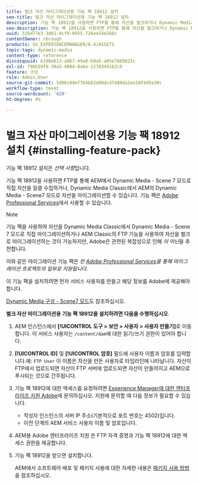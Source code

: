 ```yaml
---
title: 벌크 자산 마이그레이션용 기능 팩 18912 설치
seo-title: 벌크 자산 마이그레이션용 기능 팩 18912 설치
description: 기능 팩 18912을 사용하면 FTP를 통해 자산을 벌크하거나 Dynamic Media Classic에서 AEM의 Dynamic Media으로 자산을 마이그레이션할 수 있습니다. 이 선택적 기능 팩은 Adobe 지원에서 사용할 수 있습니다.
seo-description: 기능 팩 18912을 사용하면 FTP를 통해 자산을 벌크하거나 Dynamic Media Classic에서 AEM의 Dynamic Media으로 자산을 마이그레이션할 수 있습니다. 이 선택적 기능 팩은 Adobe 지원에서 사용할 수 있습니다.
uuid: 316d77e3-3d61-4cf0-8955-726ee54e268c
contentOwner: rbrough
products: SG_EXPERIENCEMANAGER/6.4/ASSETS
topic-tags: dynamic-media
content-type: reference
discoiquuid: 6198e613-a867-49a8-b9a5-a05e7889821c
exl-id: f9bb59f6-39a5-4804-8abe-12783d4162c9
feature: 구성
role: Admin,User
source-git-commit: 5d96c09ef764b02e08dcdf480da1ee18f4d9a30c
workflow-type: tm+mt
source-wordcount: '429'
ht-degree: 4%

---
```


# 벌크 자산 마이그레이션용 기능 팩 18912 설치 {#installing-feature-pack}

기능 팩 18912 설치은 _선택 사항_&#x200B;입니다.

기능 팩 18912을 사용하면 FTP를 통해 AEM에서 Dynamic Media - Scene 7 모드로 직접 자산을 일괄 수집하거나, Dynamic Media Classic에서 AEM의 Dynamic Media - Scene7 모드로 자산을 마이그레이션할 수 있습니다. 기능 팩은 [Adobe Professional Services](https://www.adobe.com/experience-cloud/consulting-services.html)에서 사용할 수 있습니다.

>[!NOTE]
>
>기능 팩을 사용하여 자산을 Dynamic Media Classic에서 Dynamic Media - Scene 7 모드로 직접 마이그레이션하거나 AEM Classic의 FTP 기능을 사용하여 자산을 벌크로 마이그레이션하는 것이 가능하지만, Adobe은 관련된 복잡성으로 인해 *이 아닌*&#x200B;을 추천합니다.
>
>이와 같은 마이그레이션 기능 팩은 *만 [Adobe Professional Services](https://www.adobe.com/experience-cloud/consulting-services.html)을 통해 마이그레이션 프로젝트의 일부로 지원됩니다.*

이 기능 팩을 설치하려면 먼저 서비스 사용자를 만들고 해당 정보를 Adobe에 제공해야 합니다.

[Dynamic Media 구성 - Scene7 모드](https://helpx.adobe.com/experience-manager/6-4/assets/using/config-dms7.html)도 참조하십시오.

**벌크 자산 마이그레이션용 기능 팩 18912을 설치하려면 다음을 수행하십시오**.

1. AEM 인스턴스에서 **[!UICONTROL 도구 > 보안 > 사용자 > 사용자 만들기]**&#x200B;로 이동합니다. 이 서비스 사용자는 `/content/dam`에 대한 읽기/쓰기 권한이 있어야 합니다.
1. **[!UICONTROL ID]** 및 **[!UICONTROL 암호]** 필드에 사용자 이름과 암호를 입력합니다.예: `FTP User` 이 이름은 자산을 만든 사용자로 타임라인에 나타납니다. 자산이 FTP에서 업로드되면 자산이 FTP 서버에 업로드되면 자산이 만들어지고 AEM으로 푸시되는 것으로 간주됩니다.
1. 기능 팩 18912에 대한 액세스를 요청하려면 [Experience Manager에 대한 엔터프라이즈 지원 Adobe](https://helpx.adobe.com/kr/contact/enterprise-support.ec.html)에 문의하십시오. 지원에 문의할 때 다음 정보가 필요할 수 있습니다.

   * 작성자 인스턴스의 서버 IP 주소(기본적으로 포트 번호는 4502)입니다.
   * 이전 단계의 AEM 서비스 사용자 이름 및 암호입니다.

1. AEM용 Adobe 엔터프라이즈 지원 은 FTP 자격 증명과 기능 팩 18912에 대한 액세스 권한을 제공합니다.

1. 기능 팩 18912을 받으면 설치합니다.

   AEM에서 소프트웨어 배포 및 패키지 사용에 대한 자세한 내용은 [패키지 사용 방법](/help/sites-administering/package-manager.md)을 참조하십시오.
